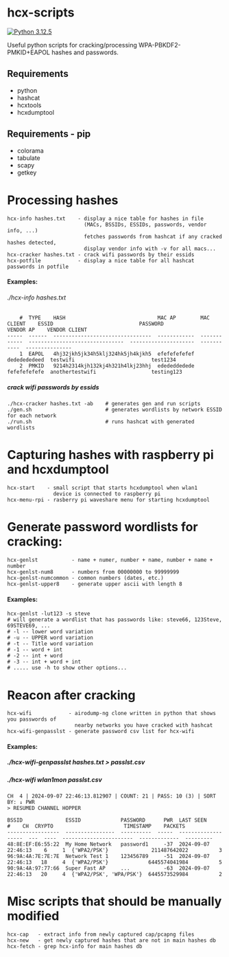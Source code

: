 # hcx-scripts

[![Python 3.12.5](https://img.shields.io/badge/Python-3.12.5-yellow.svg)](http://www.python.org/download/)

Useful python scripts for cracking/processing WPA-PBKDF2-PMKID+EAPOL hashes and passwords.

## Requirements
* python
* hashcat
* hcxtools
* hcxdumptool

## Requirements - pip
* colorama
* tabulate
* scapy
* getkey

# Processing hashes
```
hcx-info hashes.txt    - display a nice table for hashes in file
                         (MACs, BSSIDs, ESSIDs, passwords, vendor info, ...)
                         fetches passwords from hashcat if any cracked hashes detected,
                         display vendor info with -v for all macs...
hcx-cracker hashes.txt - crack wifi passwords by their essids
hcx-potfile            - display a nice table for all hashcat passwords in potfile
```

#### Examples:
###### ./hcx-info hashes.txt
```
    #  TYPE    HASH                              MAC AP        MAC CLIENT    ESSID                            PASSWORD               VENDOR AP    VENDOR CLIENT
-----  ------  --------------------------------  ------------  ------------  -------------------------------  ---------------------  -----------  ---------------
    1  EAPOL   4hj32jkh5jk34h5klj324hk5jh4kjkh5  efefefefefef  dededededeed  testwifi                         test1234
    2  PMKID   9214h2314kjh132kj4h321h4lkj23hhj  edededdedede  fefefefefefe  anothertestwifi                  testing123
```

##### crack wifi passwords by essids
```
./hcx-cracker hashes.txt -ab    # generates gen and run scripts
./gen.sh                        # generates wordlists by network ESSID for each network
./run.sh                        # runs hashcat with generated wordlists
```

# Capturing hashes with raspberry pi and hcxdumptool
```
hcx-start    - small script that starts hcxdumptool when wlan1
               device is connected to raspberry pi
hcx-menu-rpi - rasberry pi waveshare menu for starting hcxdumptool
```

# Generate password wordlists for cracking:
```
hcx-genlst           - name + numer, number + name, number + name + number
hcx-genlst-num8      - numbers from 00000000 to 99999999
hcx-genlst-numcommon - common numbers (dates, etc.)
hcx-genlst-upper8    - generate upper ascii with length 8
```

#### Examples:
```
hcx-genlst -lut123 -s steve
# will generate a wordlist that has passwords like: steve66, 123Steve, 69STEVE69, ...
# -l -- lower word variation
# -u -- UPPER word variation
# -t -- Title word variation
# -1 -- word + int
# -2 -- int + word
# -3 -- int + word + int
# ..... use -h to show other options...
```

# Reacon after cracking
```
hcx-wifi            - airodump-ng clone written in python that shows you passwords of
                      nearby networks you have cracked with hashcat
hcx-wifi-genpasslst - generate password csv list for hcx-wifi
```

#### Examples:
##### ./hcx-wifi-genpasslst hashes.txt > passlst.csv
##### ./hcx-wifi wlan1mon passlst.csv
```
CH  4 | 2024-09-07 22:46:13.812907 | COUNT: 21 | PASS: 10 (3) | SORT BY: ↓ PWR
> RESUMED CHANNEL HOPPER

BSSID              ESSID             PASSWORD      PWR  LAST SEEN              #    CH  CRYPTO                       TIMESTAMP    PACKETS
-----------------  ----------------  ----------  -----  -------------------  ---  ----  -----------------------  -------------  ---------
48:8E:EF:E6:55:22  My Home Network   password1     -37  2024-09-07 22:46:13    6     1  {'WPA2/PSK'}              211487642022          3
96:9A:4A:7E:7E:7E  Network Test 1    123456789     -51  2024-09-07 22:46:13   18     4  {'WPA2/PSK'}             6445574041984          5
90:9A:4A:97:77:66  Super Fast AP     ...           -63  2024-09-07 22:46:13   20     4  {'WPA2/PSK', 'WPA/PSK'}  6445573529984          2
```

# Misc scripts that should be manually modified
```
hcx-cap   - extract info from newly captured cap/pcapng files
hcx-new   - get newly captured hashes that are not in main hashes db
hcx-fetch - grep hcx-info for main hashes db
```


